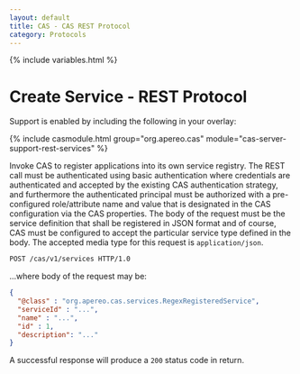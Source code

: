 ```yaml
---
layout: default
title: CAS - CAS REST Protocol
category: Protocols
---
```


{% include variables.html %}

# Create Service - REST Protocol

Support is enabled by including the following in your overlay:

{% include casmodule.html group="org.apereo.cas" module="cas-server-support-rest-services" %}

Invoke CAS to register applications into its own service registry. The REST call must 
be authenticated using basic authentication where credentials are authenticated and 
accepted by the existing CAS authentication strategy, and furthermore the authenticated 
principal must be authorized with a pre-configured role/attribute name and value that 
is designated in the CAS configuration via the CAS properties. The body of the request 
must be the service definition that shall be registered in JSON format and of 
course, CAS must be configured to accept the particular service type defined in 
the body. The accepted media type for this request is `application/json`.

```bash
POST /cas/v1/services HTTP/1.0
```

...where body of the request may be:

```json
{
  "@class" : "org.apereo.cas.services.RegexRegisteredService",
  "serviceId" : "...",
  "name" : "...",
  "id" : 1,
  "description": "..."
}
```

A successful response will produce a `200` status code in return.
